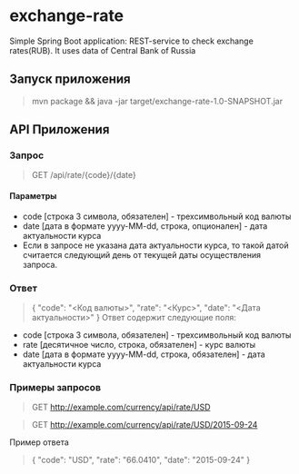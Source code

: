 # exchange-rate
Simple Spring Boot application: REST-service to check exchange rates(RUB). It uses data of Central Bank of Russia 

## Запуск приложения

>mvn package && java -jar target/exchange-rate-1.0-SNAPSHOT.jar

## API Приложения

### Запрос

>GET /api/rate/{code}/{date}

#### Параметры

* code [строка 3 символа, обязателен] - трехсимвольный код валюты
* date [дата в формате yyyy-MM-dd, строка, опционален] - дата актуальности курса
* Если в запросе не указана дата актуальности курса, то такой датой считается следующий день от текущей даты осуществления запроса.

### Ответ

>{
    "code": "<Код валюты>",
    "rate": "<Курс>",
    "date": "<Дата актуальности>"
}
Ответ содержит следующие поля:

* code [строка 3 символа, обязателен] - трехсимвольный код валюты
* rate [десятичное число, строка, обязателен] - курс валюты
* date [дата в формате yyyy-MM-dd, строка, обязателен] - дата актуальности курса

### Примеры запросов

>GET http://example.com/currency/api/rate/USD

>GET http://example.com/currency/api/rate/USD/2015-09-24

Пример ответа

>{
    "code": "USD",
    "rate": "66.0410",
    "date": "2015-09-24"
}
